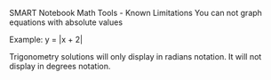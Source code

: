  SMART Notebook Math Tools - Known Limitations
You can not graph equations with absolute values

Example: y = |x + 2|

Trigonometry solutions will only display in radians notation. It will not display in degrees notation.